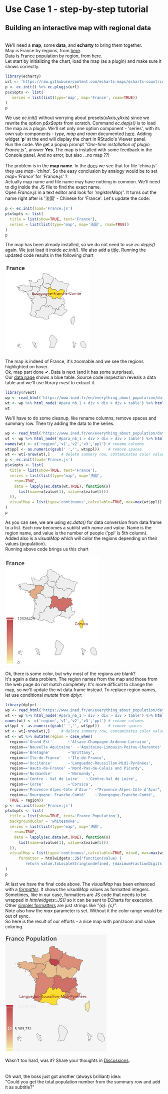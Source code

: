 # Use Case 1 - step-by-step tutorial

## Building an interactive map with regional data
\
We'll need a **map**, some **data**, and **echarty** to bring them together.  
Map is France by regions, from [here](https://raw.githubusercontent.com/echarts-maps/echarts-countries-js/master/echarts-countries-js/France.js).  
Data is France population by region, from [here](https://www.ined.fr/en/everything_about_population/data/france/population-structure/regions_departments).  
Let start by initializing the chart, load the map (as a plugin) and make sure it shows correctly.

```r
library(echarty)
url <- 'https://raw.githubusercontent.com/echarts-maps/echarts-countries-js/master/echarts-countries-js/France.js'
p <- ec.init() %>% ec.plugjs(url)
p$x$opts <- list(
   series = list(list(type='map', map='France', roam=TRUE))
)
p
```

We use *ec.init()* without worrying about presets(xAxis,yAxis) since we rewrite the option *p\$x\$opts* from scratch. Command *ec.depjs()* is to load the map as a plugin. We'll set only one option component - 'series', with its own sub-components - *type, map* and *roam* documented [here](https://echarts.apache.org/en/option.html#series-map). Adding widget '**p**' at the end will display the chart in RStudio's Viewer panel.  
Run the code. We get a popup prompt *"One-time installation of plugin France.js"*, answer **Yes**. The map is installed with some feedback in the Console panel. And no error, but also ...no map ??!  
\
The problem is in the **map name**. In the [docs](https://echarts.apache.org/en/option.html#series-map.map) we see that for file 'china.js' they use *map='china'*. So the easy conclusion by analogy would be to set *map='France'* for 'France.js' ?  
Actually map name and file name may have nothing in common. We'll need to dig inside the JS file to find the exact name.  
Open *France.js* in a text editor and look for *'registerMap('*. It turns out the name right after is '法国' - Chinese for 'France'. Let's update the code:

```r
p <- ec.init(load='France.js')
p$x$opts <- list(
  title = list(show=TRUE, text='France'),
  series = list(list(type='map', map='法国', roam=TRUE))
)
p
```

The map has been already installed, so we do not need to use *ec.depjs()* again. We just load it inside *ec.init()*. We also add a [title](https://echarts.apache.org/en/option.html#title). Running the updated code results in the following chart  
\
<img src="img/uc1-1.png" alt="chart1"/>  
\
The map is indeed of France, it's zoomable and we see the regions highlighted on hover.  
Ok, map part done ✔. Data is next (and it has some surprises).   
Our [data page](https://www.ined.fr/en/everything_about_population/data/france/population-structure/regions_departments) shows a blue table. Source code inspection reveals a data table and we'll use library *rvest* to extract it.  

```r
library(rvest)
wp <- read_html('https://www.ined.fr/en/everything_about_population/data/france/population-structure/regions_departments')
wt <- wp %>% html_node('#para_nb_1 > div > div > div > table') %>% html_table(header=TRUE)
wt
```

We'll have to do some cleanup, like rename columns, remove spaces and summary row. Then try adding the data to the series.<br />

```r
wp <- read_html('https://www.ined.fr/en/everything_about_population/data/france/population-structure/regions_departments')
wt <- wp %>% html_node('#para_nb_1 > div > div > div > table') %>% html_table(header=TRUE)
names(wt) <- c('region','v1','v2','v3','ppl') # rename columns
wt$ppl <- as.numeric(gsub(' ','', wt$ppl))    # remove spaces
wt <- wt[-nrow(wt),]     # delete summary row, contaminates color values
p <- ec.init(load='France.js')
p$x$opts <- list(
  title = list(show=TRUE, text='France'),
  series = list(list(type='map', map='法国', 
    roam=TRUE,
    data = lapply(ec.data(wt,TRUE), function(x) 
      list(name=x$value[1], value=x$value[5]))
  )),
  visualMap = list(type='continuous',calculable=TRUE, max=max(wt$ppl))
)
p
```

As you can see, we are using *ec.data()* for data conversion from data.frame to a list. Each row becomes a sublist with *name* and *value*. Name is the region name, and value is the number of people ('ppl' is 5th column). <br /> Added also is a *visualMap* which will color the regions depending on their values (population).  
Running above code brings us this chart  
\
<img src="img/uc1-2.png" alt="chart2"/> <br /> 
\
Ok, there is some color, but why most of the regions are blank?  
It's again a data problem. The region names from the map and those from the web page do not match completely. It's more difficult to change the map, so we'll update the wt data.frame instead. To replace region names, let use conditional *mutate* from *dplyr*:

```r
library(dplyr)
wp <- read_html('https://www.ined.fr/en/everything_about_population/data/france/population-structure/regions_departments/')
wt <- wp %>% html_node('#para_nb_1 > div > div > div > table') %>% html_table(header=TRUE)
names(wt) <- c('region','v1','v2','v3','ppl') # rename columns
wt$ppl <- as.numeric(gsub(' ','', wt$ppl))    # remove spaces
wt <- wt[-nrow(wt),]     # delete summary row, contaminates color values
wt <- wt %>% mutate(region = case_when(
  region=='Grand Est'       ~'Alsace–Champagne-Ardenne–Lorraine',
  region=='Nouvelle Aquitaine'  ~'Aquitaine-Limousin-Poitou-Charentes',
  region=='Bretagne'        ~'Brittany',                                    
  region=='Île-de-France'   ~'Ile-de-France',
  region=='Occitanie'       ~'Languedoc-Roussillon-Midi-Pyrénées',
  region=='Hauts-de-France' ~'Nord-Pas-de-Calais and Picardy',
  region=='Normandie'       ~'Normandy',
  region=='Centre - Val de Loire'   ~'Centre-Val de Loire',
  region=='Corse'           ~'Corsica',
  region=='Provence-Alpes-Côte d’Azur'  ~"Provence-Alpes-Côte d'Azur",
  region=='Bourgogne- Franche-Comté'    ~'Bourgogne-Franche-Comté',
  TRUE ~ region))
p <- ec.init(load='France.js')
p$x$opts <- list(
  title = list(show=TRUE, text='France Population'),
  backgroundColor = 'whitesmoke',
  series = list(list(type='map', map='法国', 
    roam=TRUE,
    data = lapply(ec.data(wt,TRUE), function(x) 
      list(name=x$value[1], value=x$value[5]))
  )),
  visualMap = list(type='continuous',calculable=TRUE, min=0, max=max(wt$ppl),
      formatter = htmlwidgets::JS("function(value) { 
         return value.toLocaleString(undefined, {maximumFractionDigits: 0}); }"))
)
p
```

At last we have the final code above. The *visualMap* has been enhanced with a [*formatter*](https://echarts.apache.org/en/option.html#visualMap-continuous.formatter). It shows the *visualMap* values as formatted integers. Sometimes, like in our case, formatters are JS code that needs to be wrapped in *htmlwidgets::JS()* so it can be sent to ECharts for execution. Other [simpler formatters](https://echarts.apache.org/en/option.html#series-scatter.tooltip.formatter) are just strings like *"{a}: {c}"*.  
Note also how the *max* parameter is set. Without it the color range would be out of sync.  
So here is the result of our efforts - a nice map with pan/zoom and value coloring.  
\
<img src="img/uc1-3.png" alt="chart3"/>  
\
Wasn't too hard, was it? Share your thoughts in [Discussions](https://github.com/helgasoft/echarty/discussions).  
\
\
Oh wait, the boss just got another (always brilliant) idea:  
"Could you get the total population number from the summary row and add it as subtitle?"  

<br />   <br />   <br />   <br />  
